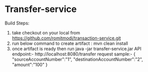 # Transfer-service

Build Steps:
1) take checkout on your local from https://github.com/romitmodi/transaction-service.git
2) run below command to create artifact :
    mvn clean install
3) once artifact is ready then run java -jar transfer-service.jar
API endpoint:- http://localhost:8080/transfer
request sample:-
{
    "sourceAccountNumber":"1",
    "destinationAccountNumber":"2",
    "amount":"100"
}